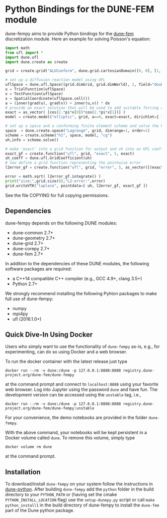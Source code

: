 Python Bindings for the DUNE-FEM module
=======================================

dune-fempy aims to provide Python bindings for the [dune-fem][femlink] discretization
module. Here an example for solving Poisson's equation:

```python
import math
from ufl import *
import dune.ufl
import dune.create as create

grid = create.grid("ALUConform", dune.grid.cartesianDomain([0, 0], [1, 1], [8, 8]), dimgrid=2)

# set up a diffusion reaction model using UFL
uflSpace = dune.ufl.Space((grid.dimGrid, grid.dimWorld), 1, field="double")
u = TrialFunction(uflSpace)
v = TestFunction(uflSpace)
x = SpatialCoordinate(uflSpace.cell())
a = (inner(grad(u), grad(v)) + inner(u,v)) * dx
# provide an exact solution that will be used to add suitable forcing and dirichlet b.c.
exact = as_vector( [cos(2.*pi*x[0])*cos(2.*pi*x[1])] )
model = create.model("elliptic", grid, a==0, exact=exact, dirichlet={ 1:exact } )

# set up a space and a conforming finite element scheme and solve the PDE
space  = dune.create.space("Lagrange", grid, dimrange=1, order=1)
scheme = create.scheme("h1", space, model, "cg")
uh,info = scheme.solve()

# make 'exact' into a grid function for output and uh into an UFL coefficient for error computation
exact_gf = create.function("ufl", grid, "exact", 5, exact)
uh_coeff = dune.ufl.GridCoefficient(uh)
# now define a grid function representing the pointwise error
l2error_gf = create.function("ufl", grid, "error", 5, as_vector([(exact[0]-uh_coeff[0])**2]) )

error = math.sqrt( l2error_gf.integrate() )
print("size:",grid.size(0),"L2-error:",error)
grid.writeVTK("laplace", pointdata=[ uh, l2error_gf, exact_gf ])
```

See the file COPYING for full copying permissions.

Dependencies
------------

dune-fempy depends on the following DUNE modules:
- dune-common 2.7+
- dune-geometry 2.7+
- dune-grid 2.7+
- dune-corepy 2.7+
- dune-fem 2.7+

In addition to the dependencies of these DUNE modules, the following software
packages are required:

- a C++14 compatible C++ compiler (e.g., GCC 4.9+, clang 3.5+)
- Python 2.7+

We strongly recommend installing the following Pyhton packages to make full
use of dune-fempy:

- numpy
- mpi4py
- ufl (2016.1.0+)


Quick Dive-In Using Docker
--------------------------

Users who simply want to use the functionality of `dune-fempy` as-is, e.g.,
for experimenting, can do so using Docker and a web browser.

To run the docker container with the latest release just type
```
docker run --rm -v dune:/dune -p 127.0.0.1:8888:8888 registry.dune-project.org/dune-fem/dune-fempy
```
at the command prompt and connect to `localhost:8888` using your favorite web
browser.
Log into Jupyter using the password `dune` and have fun.
The development version can be accessed using the `unstable` tag, i.e.,
```
docker run --rm -v dune:/dune -p 127.0.0.1:8888:8888 registry.dune-project.org/dune-fem/dune-fempy:unstable
```

For your convenience, the demo notebooks are provided in the folder
`dune-fempy`.

With the above command, your notebooks will be kept persistent in a Docker
volume called `dune`.
To remove this volume, simply type
```
docker volume rm dune
```
at the command prompt.


Installation
------------

To download/install `dune-fempy` on your system
follow the instructions in [dune-python][corepy].
After building `dune-fempy` add the `python` folder in the build directory
to your `PYTHON_PATH` or (having set the cmake `PYTHON_INSTALL_LOCATION` flag)
use the `setup-dunepy.py` script or call `make python_install1` in the
build directory of dune-fempy to install the `dune-fem` part of the Dune
python package.

[corepy]: https://gitlab.dune-project.org/staging/dune-python
[femlink]: https://gitlab.dune-project.org/dune-fem/dune-fem
